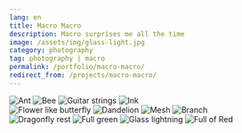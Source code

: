 ```yaml
---
lang: en
title: Macro Macro
description: Macro surprises me all the time
image: /assets/img/glass-light.jpg
category: photography
tag: photography | macro
permalink: /portfolio/macro-macro/
redirect_from: /projects/macro-macro/
---
```


<div class="row">
	<div class="4u 12u$(small)">
        <span class="image fit"><img src="/assets/img/ant.jpg" alt="Ant" /></span>
        <span class="image fit"><img src="/assets/img/bee.jpg" alt="Bee" /></span>
        <span class="image fit"><img src="/assets/img/guitar-strings.jpg" alt="Guitar strings" /></span>
        <span class="image fit"><img src="/assets/img/ink.jpg" alt="Ink" /></span>
    </div>
    <div class="4u 12u$(small)">
        <span class="image fit"><img src="/assets/img/butterfly-flower.jpg" alt="Flower like butterfly" /></span>
        <span class="image fit"><img src="/assets/img/dandelion.jpg" alt="Dandelion" /></span>
        <span class="image fit"><img src="/assets/img/mesh.jpg" alt="Mesh" /></span>
        <span class="image fit"><img src="/assets/img/branch.jpg" alt="Branch" /></span>
    </div>
    <div class="4u$ 12u$(small)">
        <span class="image fit"><img src="/assets/img/dragonfly-rest.jpg" alt="Dragonfly rest" /></span>
        <span class="image fit"><img src="/assets/img/full-green.jpg" alt="Full green" /></span>
        <span class="image fit"><img src="/assets/img/glass-light.jpg" alt="Glass lightning" /></span>
        <span class="image fit"><img src="/assets/img/full-of-red.jpg" alt="Full of Red" /></span>
    </div>
</div>
